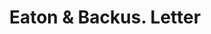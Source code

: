 ---
doi: 10.7916/D8N3182J
date_other: '1870'
date_other_textual: '1870'
form: correspondence
genre:
- Letters (correspondence)
name:
- Eaton & Backus
object_in_context_url: https://biggert.cul.columbia.edu/items/view/ave_biggert_01328
subject_hierarchical_geographic:
- Toledo, Ohio, United States
subject_name:
- Eaton & Backus
title: Eaton & Backus. Letter
sort_title: Eaton & Backus. Letter
call_number: ave_biggert_01328
coordinates:
- 41.66555555555556,-83.57527777777777
pid: ave_biggert_01328
identifiers: ave_biggert_01328
thumbnail: https://derivativo-1.library.columbia.edu/iiif/2/ldpd:343247/full/!256,256/0/native.jpg
permalink: "/items/ave_biggert_01328/"
layout: iiif-image-page
---